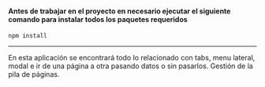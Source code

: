 #### Antes de trabajar en el proyecto en necesario ejecutar el siguiente comando para instalar todos los paquetes requeridos
```npm install```
***
En esta aplicación se encontrará todo lo relacionado con tabs, menu lateral, modal e ir de una página a otra pasando datos o sin pasarlos. Gestión de la pila de páginas. 